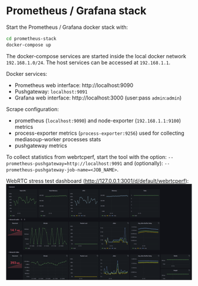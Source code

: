 # Prometheus / Grafana stack

Start the Prometheus / Grafana docker stack with:
```sh
cd prometheus-stack
docker-compose up
```

The docker-compose services are started inside the local docker network `192.168.1.0/24`. The host services can be accessed at `192.168.1.1`.

Docker services:
- Prometheus web interface: http://localhost:9090
- Pushgateway: `localhost:9091`
- Grafana web interface: http://localhost:3000 (user:pass `admin`:`admin`)

Scrape configuration:
- prometheus (`localhost:9090`) and node-exporter (`192.168.1.1:9100`) metrics
- process-exporter metrics (`process-exporter:9256`) used for collecting mediasoup-worker processes stats
- pushgateway metrics

To collect statistics from webrtcperf, start the tool with the
option: `--prometheus-pushgateway=http://localhost:9091`
and (optionally): `--prometheus-pushgateway-job-name=<JOB_NAME>`.

WebRTC stress test dashboard (http://127.0.0.1:3001/d/default/webrtcperf):
![WebRTC stress test dashboard](grafana-dashboard.png)
